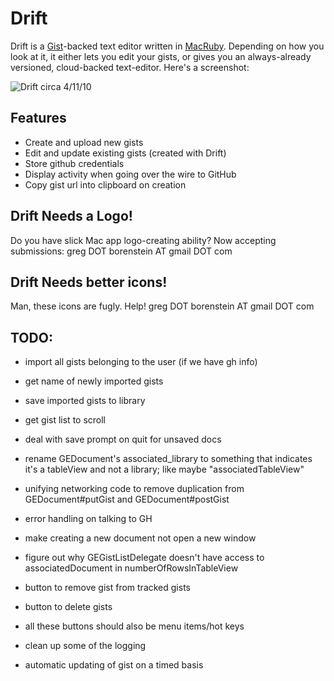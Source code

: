 Drift
=======

Drift is a [Gist](http://gist.github.com)-backed text editor written in [MacRuby](http://www.macruby.org/). Depending on how you look at it, it either lets you edit your gists, or gives you an always-already versioned, cloud-backed text-editor. Here's a screenshot:

![Drift circa 4/11/10](http://img.skitch.com/20100411-j4frnk2m3p5jtbtkthh3sqbimj.jpg)

Features
---------

* Create and upload new gists
* Edit and update existing gists (created with Drift)
* Store github credentials
* Display activity when going over the wire to GitHub
* Copy gist url into clipboard on creation

Drift Needs a Logo!
-------------------

Do you have slick Mac app logo-creating ability? Now accepting submissions: greg DOT borenstein AT gmail DOT com

Drift Needs better icons!
-------------------

Man, these icons are fugly. Help! greg DOT borenstein AT gmail DOT com

TODO:
--------

* import all gists belonging to the user (if we have gh info)
* get name of newly imported gists
* save imported gists to library
* get gist list to scroll

* deal with save prompt on quit for unsaved docs
* rename GEDocument's associated_library to something that indicates it's a tableView and not a library; like maybe "associatedTableView"
* unifying networking code to remove duplication from GEDocument#putGist and GEDocument#postGist
* error handling on talking to GH
* make creating a new document not open a new window
* figure out why GEGistListDelegate doesn't have access to associatedDocument in numberOfRowsInTableView
* button to remove gist from tracked gists
* button to delete gists
* all these buttons should also be menu items/hot keys
* clean up some of the logging
* automatic updating of gist on a timed basis